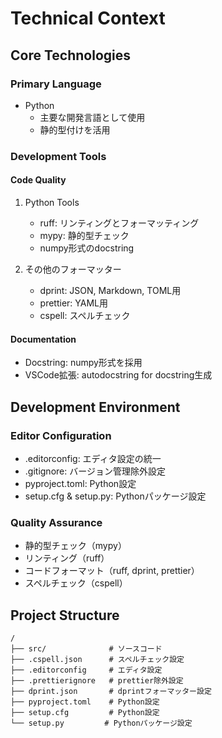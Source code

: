 # Technical Context

## Core Technologies

### Primary Language
- Python
  - 主要な開発言語として使用
  - 静的型付けを活用

### Development Tools

#### Code Quality
1. Python Tools
   - ruff: リンティングとフォーマッティング
   - mypy: 静的型チェック
   - numpy形式のdocstring

2. その他のフォーマッター
   - dprint: JSON, Markdown, TOML用
   - prettier: YAML用
   - cspell: スペルチェック

#### Documentation
- Docstring: numpy形式を採用
- VSCode拡張: autodocstring for docstring生成

## Development Environment

### Editor Configuration
- .editorconfig: エディタ設定の統一
- .gitignore: バージョン管理除外設定
- pyproject.toml: Python設定
- setup.cfg & setup.py: Pythonパッケージ設定

### Quality Assurance
- 静的型チェック（mypy）
- リンティング（ruff）
- コードフォーマット（ruff, dprint, prettier）
- スペルチェック（cspell）

## Project Structure
```
/
├── src/              # ソースコード
├── .cspell.json      # スペルチェック設定
├── .editorconfig     # エディタ設定
├── .prettierignore   # prettier除外設定
├── dprint.json       # dprintフォーマッター設定
├── pyproject.toml    # Python設定
├── setup.cfg         # Python設定
└── setup.py         # Pythonパッケージ設定
